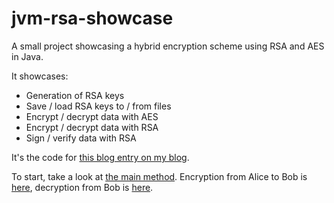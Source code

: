 # jvm-rsa-showcase

A small project showcasing a hybrid encryption scheme using RSA and AES in Java.

It showcases:

* Generation of RSA keys
* Save / load RSA keys to / from files
* Encrypt / decrypt data with AES
* Encrypt / decrypt data with RSA
* Sign / verify data with RSA

It's the code for [this blog entry on my blog](https://www.mkammerer.de/blog/rsa-on-the-jvm/).

To start, take a look at [the main method](src/main/java/de/mkammerer/rsaplayground/Main.java). 
Encryption from Alice to Bob is [here](src/main/java/de/mkammerer/rsaplayground/Alice.java), decryption from
Bob is [here](src/main/java/de/mkammerer/rsaplayground/Bob.java).
